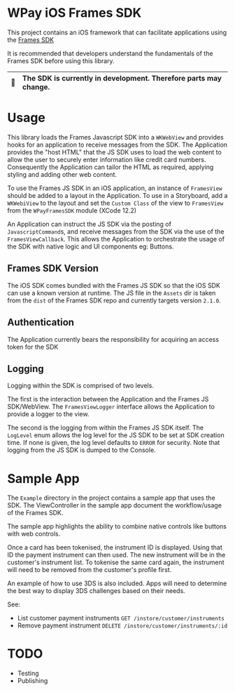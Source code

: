 # WPay iOS Frames SDK

This project contains an iOS framework that can facilitate
applications using the [Frames SDK](https://github.com/w-pay/sdk-wpay-web-frames)

It is recommended that developers understand the fundamentals of the Frames SDK before using
this library.

| :memo: | The SDK is currently in development. Therefore parts may change. |
|--------|:-----------------------------------------------------------------|

# Usage

This library loads the Frames Javascript SDK into a `WKWebView` and provides hooks for an application
to receive messages from the SDK. The Application provides the "host HTML" that the JS SDK uses to
load the web content to allow the user to securely enter information like credit card numbers.
Consequently the Application can tailor the HTML as required, applying styling and adding other
web content.

To use the Frames JS SDK in an iOS application, an instance of `FramesView` should be added
to a layout in the Application. To use in a Storyboard, add a `WKWebiView` to the layout and
set the `Custom Class` of the view to `FramesView` from the `WPayFramesSDK` module (XCode 12.2)

An Application can instruct the JS SDK via the posting of `JavascriptCommand`s, and receive messages
from the SDK via the use of the `FramesViewCallback`. This allows the Application to orchestrate
the usage of the SDK with native logic and UI components eg: Buttons.

## Frames SDK Version

The iOS SDK comes bundled with the Frames JS SDK so that the iOS SDK can use a known
version at runtime. The JS file in the `Assets` dir is taken from the `dist` of the Frames SDK
repo and currently targets version `2.1.0`.

## Authentication

The Application currently bears the responsibility for acquiring an access token for the SDK

## Logging

Logging within the SDK is comprised of two levels.

The first is the interaction between the Application and the Frames JS SDK/WebView. 
The `FramesViewLogger` interface allows the Application to provide a logger to the view.

The second is the logging from within the Frames JS SDK itself. The `LogLevel` enum allows the
log level for the JS SDK to be set at SDK creation time. If none is given, the log level defaults
to `ERROR` for security. Note that logging from the JS SDK is dumped to the Console.

# Sample App

The `Example` directory in the project contains a sample app that uses the SDK. The ViewController
in the sample app document the workflow/usage of the Frames SDK.

The sample app highlights the ability to combine native controls like buttons with web controls.

Once a card has been tokenised, the instrument ID is displayed. Using that ID the payment instrument
can then used. The new instrument will be in the customer's instrument list. To tokenise the same
card again, the instrument will need to be removed from the customer's profile first.

An example of how to use 3DS is also included. Apps will need to determine the best way to display
3DS challenges based on their needs.

See:
- List customer payment instruments `GET /instore/customer/instruments`
- Remove payment instrument `DELETE /instore/customer/instruments/:id`

# TODO

- Testing
- Publishing